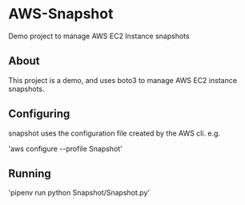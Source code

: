 # AWS-Snapshot
Demo project to manage AWS EC2 Instance snapshots

## About

This project is a demo, and uses boto3 to manage AWS EC2 instance snapshots.

## Configuring

snapshot uses the configuration file created by the AWS cli. e.g.

'aws configure --profile Snapshot'

## Running

'pipenv run python Snapshot/Snapshot.py'
